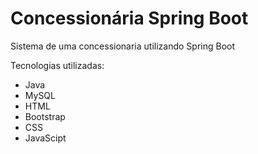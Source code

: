# Concessionária Spring Boot
Sistema de uma concessionaria utilizando Spring Boot

Tecnologias utilizadas:
- Java
- MySQL
- HTML
- Bootstrap
- CSS
- JavaScipt
